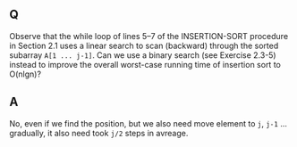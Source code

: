## Q
Observe that the while loop of lines 5–7 of the INSERTION-SORT procedure in Section 2.1 uses a linear search to scan (backward) through the sorted subarray
`A[1 ... j-1]`. Can we use a binary search (see Exercise 2.3-5) instead to improve the overall worst-case running time of insertion sort to O(nlgn)?

## A
No, even if we find the position, but we also need move element to `j`, `j-1` ... gradually, it also need took `j/2` steps in avreage.
